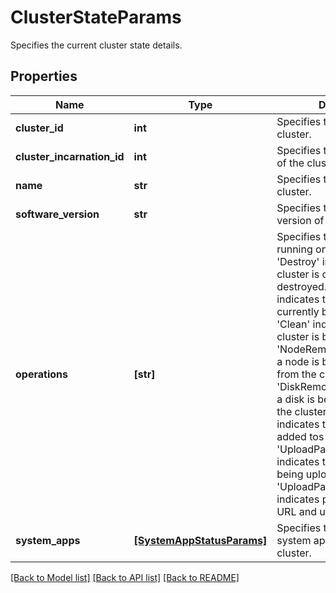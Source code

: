 # ClusterStateParams

Specifies the current cluster state details.

## Properties
Name | Type | Description | Notes
------------ | ------------- | ------------- | -------------
**cluster_id** | **int** | Specifies the id of the cluster. | [optional] 
**cluster_incarnation_id** | **int** | Specifies the incarnation id of the cluster. | [optional] 
**name** | **str** | Specifies the name of the cluster. | [optional] 
**software_version** | **str** | Specifies the software version of the cluster. | [optional] 
**operations** | **[str]** | Specifies the operations running on the cluster. &#39;Destroy&#39; indicates that the cluster is currently being destroyed. &#39;Upgrade&#39; indicates that the cluster is currently being upgraded. &#39;Clean&#39; indicates that the cluster is being cleaned. &#39;NodeRemoval&#39; indicates that a node is being removed from the cluster. &#39;DiskRemoval&#39; indicates that a disk is being removed from the cluster. &#39;DiskAddition&#39; indicates that a disk is being added tos the cluster. &#39;UploadPackageByUrl&#39; indicates that a package is being uploaded using a URL. &#39;UploadPackageAndUpgrade&#39; indicates package upload by URL and upgrade operation. | [optional] 
**system_apps** | [**[SystemAppStatusParams]**](SystemAppStatusParams.md) | Specifies the details of each system app state on the cluster. | [optional] 

[[Back to Model list]](../README.md#documentation-for-models) [[Back to API list]](../README.md#documentation-for-api-endpoints) [[Back to README]](../README.md)


